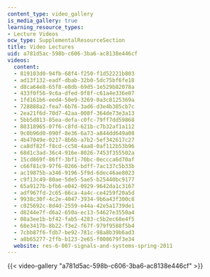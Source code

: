 ```yaml
---
content_type: video_gallery
is_media_gallery: true
learning_resource_types:
- Lecture Videos
ocw_type: SupplementalResourceSection
title: Video Lectures
uid: a781d5ac-598b-c606-3ba6-ac8138e446cf
videos:
  content:
  - 819103d0-94fb-68f4-f250-f1d52221b803
  - ad13f132-eadf-dbab-32b0-5dc75bf6fe18
  - d8ca64e8-65f8-e8db-69d5-1e529b82078a
  - 433f0f56-9c6a-dfed-0f8f-c61a4e336e07
  - 1fd161b6-eed4-50e9-3269-0a3c8125369a
  - 728888a2-fea7-6b76-3ad6-d3e4b305cb7c
  - 2ea21f6d-70d7-42aa-008f-364de73e3a13
  - 5bb5d813-85ea-defa-c0fc-79ff7dd59868
  - 80318965-07f6-c8fd-621b-c7b32af1a112
  - 9c0b96d0-090f-8e36-6a73-a844dd649a08
  - 4b47049e-0217-8b6b-a7b2-5ef342617c27
  - ca8df82f-f8cd-cc58-4aa8-0af112b53b96
  - 68d1c3ad-36c4-916e-8026-7453f355502a
  - 15cd869f-86ff-3bf1-70bc-0eccca6d70af
  - c66f81c9-97f6-0266-bdff-7ac137c5b33b
  - ac19875b-a346-9196-5f9d-6dec46ae8023
  - c9f13c49-80ae-5de5-5ae5-b25440bc9177
  - 65a9127b-bfb6-e042-0929-9642da1c3167
  - adf967fd-2c65-66ca-4a4c-ce4259f20a5d
  - 9938c30f-4c2e-4047-3934-9b6a43f300c8
  - c025692c-8d4d-2559-e44a-42e5a1739de1
  - d8244e7f-d6a2-650a-ec13-54627e3550a4
  - 08a3ee1b-bf42-fab5-4283-c5b2ec68e4f5
  - 68e3417b-8b22-f3e2-f67f-979f9588f5b4
  - 7cbb87f6-fdb7-be92-781c-98a8b39b6ad3
  - a8b65277-2ffb-b123-2e65-f008679f3e34
  website: res-6-007-signals-and-systems-spring-2011
---
```



{{< video-gallery "a781d5ac-598b-c606-3ba6-ac8138e446cf" >}}

